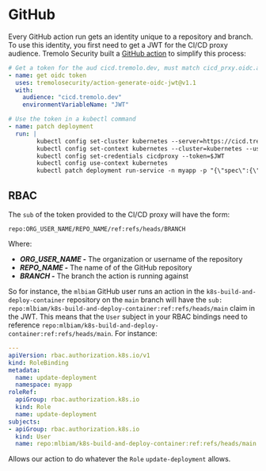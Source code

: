 # GitHub

Every GitHub action run gets an identity unique to a repository and branch.  To use this identity, you first need to get a JWT for the CI/CD proxy audience.  Tremolo Security built a [GitHub action](https://github.com/marketplace/actions/generate-oidc-jwt) to simplify this process:

```yaml
# Get a token for the aud cicd.tremolo.dev, must match cicd_prxy.oidc.audience in your values.yaml
- name: get oidc token
  uses: tremolosecurity/action-generate-oidc-jwt@v1.1
  with:
    audience: "cicd.tremolo.dev"
    environmentVariableName: "JWT"

# Use the token in a kubectl command
- name: patch deployment
  run: |
        kubectl config set-cluster kubernetes --server=https://cicd.tremolo.dev
        kubectl config set-context kubernetes --cluster=kubernetes --user=cicdproxy
        kubectl config set-credentials cicdproxy --token=$JWT
        kubectl config use-context kubernetes
        kubectl patch deployment run-service -n myapp -p "{\"spec\":{\"template\":{\"spec\":{\"containers\":[{\"name\":\"pause\",\"image\":\"ghcr.io/${{ env.REPO }}:${{ env.TAG }}\"}]}}}}"
```

## RBAC

The `sub` of the token provided to the CI/CD proxy will have the form:

`repo:ORG_USER_NAME/REPO_NAME/ref:refs/heads/BRANCH` 

Where:

* ***ORG_USER_NAME -*** The organization or username of the repository
* ***REPO_NAME -*** The name of of the GitHub repository
* ***BRANCH -*** The branch the action is running against

So for instance, the `mlbiam` GitHub user runs an action in the `k8s-build-and-deploy-container` repository on the `main` branch will have the `sub: repo:mlbiam/k8s-build-and-deploy-container:ref:refs/heads/main` claim in the JWT.  This means that the `User` subject in your RBAC bindings need to reference `repo:mlbiam/k8s-build-and-deploy-container:ref:refs/heads/main`.  For instance:

```yaml
---
apiVersion: rbac.authorization.k8s.io/v1
kind: RoleBinding
metadata:
  name: update-deployment
  namespace: myapp
roleRef:
  apiGroup: rbac.authorization.k8s.io
  kind: Role
  name: update-deployment
subjects:
- apiGroup: rbac.authorization.k8s.io
  kind: User
  name: repo:mlbiam/k8s-build-and-deploy-container:ref:refs/heads/main
```

Allows our action to do whatever the `Role` `update-deployment` allows.